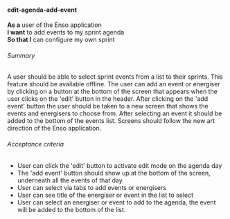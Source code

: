 #### edit-agenda-add-event
**As a** user of the Enso application <br />
**I want** to add events to my sprint agenda <br />
**So that I** can configure my own sprint

###### Summary
A user should be able to select sprint events from a list to their sprints. This feature should be available offline. The user can add an event or energiser by clicking on a button at the bottom of the screen that appears when the user clicks on the 'edit' button in the header. After clicking on the 'add event' button the user should be taken to a new screen that shows the events and energisers to choose from. After selecting an event it should be added to the bottom of the events list. Screens should follow the new art direction of the Enso application.

###### Acceptance criteria
- User can click the 'edit' button to activate edit mode on the agenda day
- The 'add event' button should show up at the bottom of the screen, underneath all the events of that day.
- User can select via tabs to add events or energisers
- User can see title of the energiser or event in the list to select
- User can select an energiser or event to add to the agenda, the event will be added to the bottom of the list.
